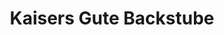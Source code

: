 ---
title: "Kaisers Gute Backstube"
url: /freiburg-im-breisgau/kaisers-gute-backstube-freiburger-landstrasse/
shop: Bäckerei
---